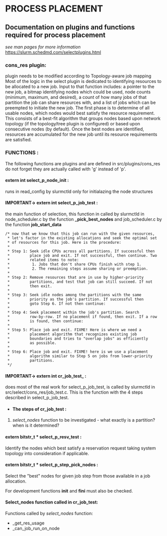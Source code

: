 # PROCESS PLACEMENT
## Documentation on plugins and functions required for process placement
_see man pages for more information_  
https://slurm.schedmd.com/selectplugins.html
### cons_res plugin:
plugin needs to be modified according to Topology-aware job mapping
Most of the logic in the select plugin is dedicated to identifying resources to
be allocated to a new job. Input to that function includes: a pointer to the new
job, a bitmap identifying nodes which could be used, node counts (minimum,
maximum, and desired), a count of how many jobs of that partition the job can
share resources with, and a list of jobs which can be preempted to initiate the
new job. The first phase is to determine of all usable nodes, which nodes would
best satisfy the resource requirement. This consists of a best-fit algorithm
that groups nodes based upon network topology (if the topology/tree plugin is
configured) or based upon consecutive nodes (by default). Once the best nodes
are identified, resources are accumulated for the new job until its resource
requirements are satisfied.

### FUNCTIONS :
The following functions are plugins and are defined in src/plugins/cons_res
do not forget they are actually called with 'g' instead of 'p'.

#### extern int select_p_node_init :  
runs in read_config by slurmctld only for initialazing the node structures


#### IMPORTANT-> extern int select_p_job_test :  
the main function of selection, this function in called by slurmctld in
node_scheduler.c by the function **_pick_best_nodes** and job_scheduler.c by
the function **job_start_data**  
 
    /* now that we know that this job can run with the given resources,
	 * let's factor in the existing allocations and seek the optimal set
	 * of resources for this job. Here is the procedure:
	 *
	 * Step 1: Seek idle CPUs across all partitions. If successful then
	 *         place job and exit. If not successful, then continue. Two
	 *         related items to note:
	 *          1. Jobs that don't share CPUs finish with step 1.
	 *          2. The remaining steps assume sharing or preemption.
	 *
	 * Step 2: Remove resources that are in use by higher-priority
	 *         partitions, and test that job can still succeed. If not
	 *         then exit.
	 *
	 * Step 3: Seek idle nodes among the partitions with the same
	 *         priority as the job's partition. If successful then
	 *         goto Step 6. If not then continue:
	 *
	 * Step 4: Seek placement within the job's partition. Search
	 *         row-by-row. If no placement if found, then exit. If a row
	 *         is found, then continue:
	 *
	 * Step 5: Place job and exit. FIXME! Here is where we need a
	 *         placement algorithm that recognizes existing job
	 *         boundaries and tries to "overlap jobs" as efficiently
	 *         as possible.
	 *
	 * Step 6: Place job and exit. FIXME! here is we use a placement
	 *         algorithm similar to Step 5 on jobs from lower-priority
	 *         partitions.
	 */
#### IMPORTANT-> extern int cr_job_test_ :
does most of the real work for select_p_job_test, is called by slurmctld in
src/select/cons_res/job_test.c. This is the function with the 4 steps described
in select_p_job_test.
- #### The steps of cr_job_test :
1. _select_nodes_ function to be investigated - what exactly is a partition?
when is it determined?


#### extern bitstr_t * select_p_resv_test :
Identify the nodes which best satisfy a reservation request taking system
topology into consideration if applicable.

#### extern bitstr_t * select_p_step_pick_nodes :  
Select the "best" nodes for given job step from those available in
a job allocation.

For development functions **init** and **fini** must also be checked.

#### Select_nodes function called in cr_job_test:
Functions called by _select_nodes_ function:
- _get_res_usage
- _can_job_run_on_node 

